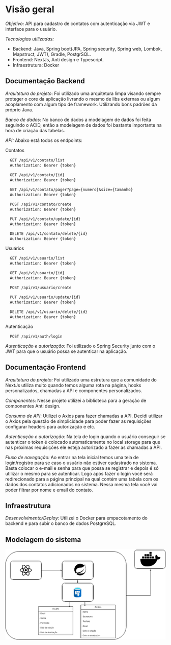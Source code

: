 # Visão geral

*Objetivo:* API para cadastro de contatos com autenticação via JWT e interface para o usuário.

*Tecnologias utilizadas:*
- Backend: Java, Spring boot(JPA, Spring security, Spring web, Lombok, Mapstruct, JWT), Gradle, PostgrSQL.
- Frontend: NextJs, Anti design e Typescript.
- Infraestrutura: Docker

## Documentação Backend

*Arquitetura do projeto*: Foi utilizado uma arquitetura limpa visando sempre proteger o core da aplicação livrando o mesmo de libs externas ou algum acoplamento com algum tipo de framework. Utilizando bons padrões da próprio Java.

*Banco de dados:* No banco de dados a modelagem de dados foi feita seguindo o ACID, então a modelagem de dados foi bastante importante na hora de criação das tabelas.

*API:* Abaixo está todos os endpoints:

Contatos
```http
  GET /api/v1/contato/list
  Authorization: Bearer {token}
```
```http
  GET /api/v1/contato/{id}
  Authorization: Bearer {token}
```
```http
  GET /api/v1/contato/pager?page={numero}&size={tamanho}
  Authorization: Bearer {token}
```
```http
  POST /api/v1/contato/create
  Authorization: Bearer {token}
```
```http
  PUT /api/v1/contato/update/{id}
  Authorization: Bearer {token}
```
```http
  DELETE /api/v1/contato/delete/{id}
  Authorization: Bearer {token}
```

Usuários
```http
  GET /api/v1/usuario/list
  Authorization: Bearer {token}
```
```http
  GET /api/v1/usuario/{id}
  Authorization: Bearer {token}
```
```http
  POST /api/v1/usuario/create
```
```http
  PUT /api/v1/usuario/update/{id}
  Authorization: Bearer {token}
```
```http
  DELETE /api/v1/usuario/delete/{id}
  Authorization: Bearer {token}
```

Autenticação
```http
  POST /api/v1/auth/login
```

*Autenticação e autorização:* Foi utilizado o Spring Security junto com o JWT para que o usuário possa se autenticar na aplicação.

## Documentação Frontend
*Arquitetura do projeto:* Foi utilizado uma estrutura que a comunidade do NextJs utiliza muito quando temos alguma rota na página, hooks personalizados, chamadas a API e componentes personalizados.

*Componentes:* Nesse projeto utilizei a biblioteca para a geração de componentes Anti design.

*Consumo de API*: Utilizei o Axios para fazer chamadas a API. Decidi utilizar o Axios pela questão de simplicidade para poder fazer as requisições configurar headers para autorização e etc.

*Autenticação e autorização:* Na tela de login quando o usuário conseguir se autenticar o token é colocado automaticamente no local storage para que nas próximas requisições ele esteja autorizado a fazer as chamadas a API.

*Fluxo de navegação:* Ao entrar na tela inicial temos uma tela de login/registro para se caso o usuário não estiver cadastrado no sistema. Basta colocar o e-mail e senha para que possa se registrar e depois é só utilizar o mesmo para se autenticar. Logo após fazer o login você será redirecionado para a página principal na qual contém uma tabela com os dados dos contatos adicionados no sistema. Nessa mesma tela você vai poder filtrar por nome e email do contato.

## Infraestrutura

*Desenvolvimento/Deploy:* Utilizei o Docker para empacotamento do backend e para subir o banco de dados PostgreSQL.

## Modelagem do sistema

<img src="./assets/modelagem-do-sistema.png">